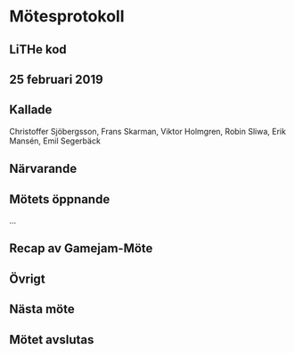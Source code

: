 # Mötesprotokoll

## LiTHe kod

## 25 februari 2019

## Kallade
Christoffer Sjöbergsson, Frans Skarman, Viktor Holmgren, Robin Sliwa, Erik Mansén, Emil Segerbäck

## Närvarande

## Mötets öppnande

...

## Recap av Gamejam-Möte


## Övrigt

## Nästa möte

## Mötet avslutas

